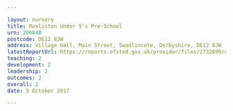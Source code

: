```yaml
---

layout: nursery
title: Rosliston Under 5's Pre-School
urn: 206848
postcode: DE12 8JW
address: Village Hall, Main Street, Swadlincote, Derbyshire, DE12 8JW
latestReportUrl: https://reports.ofsted.gov.uk/provider/files/2732899/urn/206848.pdf
teaching: 2
development: 2
leadership: 2
outcomes: 2
overall: 2
date: 5 October 2017

---
```


